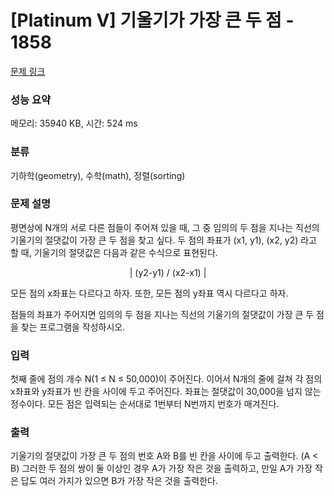# [Platinum V] 기울기가 가장 큰 두 점 - 1858 

[문제 링크](https://www.acmicpc.net/problem/1858) 

### 성능 요약

메모리: 35940 KB, 시간: 524 ms

### 분류

기하학(geometry), 수학(math), 정렬(sorting)

### 문제 설명

<p>평면상에 N개의 서로 다른 점들이 주어져 있을 때, 그 중 임의의 두 점을 지나는 직선의 기울기의 절댓값이 가장 큰 두 점을 찾고 싶다. 두 점의 좌표가 (x1, y1), (x2, y2) 라고 할 때, 기울기의 절댓값은 다음과 같은 수식으로 표현된다.</p>

<p style="text-align: center;">| (y2-y1) / (x2-x1) |</p>

<p>모든 점의 x좌표는 다르다고 하자. 또한, 모든 점의 y좌표 역시 다르다고 하자.</p>

<p>점들의 좌표가 주어지면 임의의 두 점을 지나는 직선의 기울기의 절댓값이 가장 큰 두 점을 찾는 프로그램을 작성하시오.</p>

### 입력 

 <p>첫째 줄에 점의 개수 N(1 ≤ N ≤ 50,000)이 주어진다. 이어서 N개의 줄에 걸쳐 각 점의 x좌표와 y좌표가 빈 칸을 사이에 두고 주어진다. 좌표는 절댓값이 30,000을 넘지 않는 정수이다. 모든 점은 입력되는 순서대로 1번부터 N번까지 번호가 매겨진다.</p>

### 출력 

 <p>기울기의 절댓값이 가장 큰 두 점의 번호 A와 B를 빈 칸을 사이에 두고 출력한다. (A < B) 그러한 두 점의 쌍이 둘 이상인 경우 A가 가장 작은 것을 출력하고, 만일 A가 가장 작은 답도 여러 가지가 있으면 B가 가장 작은 것을 출력한다.</p>


